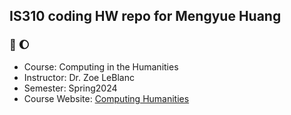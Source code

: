 ## IS310 coding HW repo for Mengyue Huang

### 🥥 🌔

* Course: Computing in the Humanities
* Instructor: Dr. Zoe LeBlanc
* Semester: Spring2024
* Course Website: [Computing Humanities](https://zoeleblanc.com/is310-computing-humanities-2024/)
